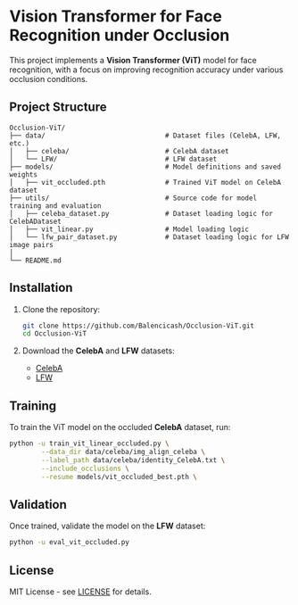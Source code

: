 # Vision Transformer for Face Recognition under Occlusion

This project implements a **Vision Transformer (ViT)** model for face recognition, with a focus on improving recognition accuracy under various occlusion conditions.

## Project Structure

```
Occlusion-ViT/
├── data/                              # Dataset files (CelebA, LFW, etc.)
│   ├── celeba/                        # CelebA dataset
│   └── LFW/                           # LFW dataset
├── models/                            # Model definitions and saved weights
│   ├── vit_occluded.pth               # Trained ViT model on CelebA dataset
├── utils/                             # Source code for model training and evaluation
│   ├── celeba_dataset.py              # Dataset loading logic for CelebADataset
│   ├── vit_linear.py                  # Model loading logic
│   └── lfw_pair_dataset.py            # Dataset loading logic for LFW image pairs
│
└── README.md
```

## Installation

1. Clone the repository:

   ```bash
   git clone https://github.com/Balencicash/Occlusion-ViT.git
   cd Occlusion-ViT
   ```

2. Download the **CelebA** and **LFW** datasets:

   - [CelebA](https://mmlab.ie.cuhk.edu.hk/projects/CelebA.html)
   - [LFW](http://vis-www.cs.umass.edu/lfw/)

## Training

To train the ViT model on the occluded **CelebA** dataset, run:

```bash
python -u train_vit_linear_occluded.py \
        --data_dir data/celeba/img_align_celeba \
        --label_path data/celeba/identity_CelebA.txt \
        --include_occlusions \
        --resume models/vit_occluded_best.pth \
```

## Validation

Once trained, validate the model on the **LFW** dataset:

```bash
python -u eval_vit_occluded.py
```

## License

MIT License - see [LICENSE](LICENSE) for details.
